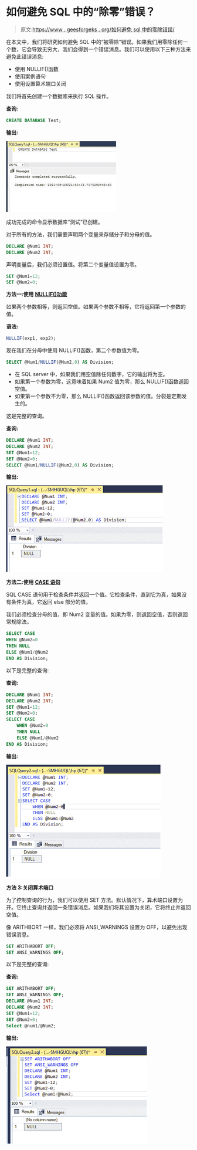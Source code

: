 # 如何避免 SQL 中的“除零”错误？

> 原文:[https://www . geesforgeks . org/如何避免 sql 中的零除错误/](https://www.geeksforgeeks.org/how-to-avoid-the-divide-by-zero-error-in-sql/)

在本文中，我们将研究如何避免 SQL 中的“被零除”错误。如果我们用零除任何一个数，它会导致无穷大，我们会得到一个错误消息。我们可以使用以下三种方法来避免此错误消息:

*   使用 NULLIF()函数
*   使用案例语句
*   使用设置算术端口关闭

我们将首先创建一个数据库来执行 SQL 操作。

**查询:**

```sql
CREATE DATABASE Test;
```

**输出:**

![](img/6be94dc1d7dc15651b2b05eeb53e2818.png)

成功完成的命令显示数据库“测试”已创建。

对于所有的方法，我们需要声明两个变量来存储分子和分母的值。

```sql
DECLARE @Num1 INT;
DECLARE @Num2 INT;
```

声明变量后，我们必须设置值。将第二个变量值设置为零。

```sql
SET @Num1=12;
SET @Num2=0;
```

**方法一:使用** [**NULLIF()功能**](https://www.geeksforgeeks.org/nullif-function-in-sql-server/)

如果两个参数相等，则返回空值。如果两个参数不相等，它将返回第一个参数的值。

**语法:**

```sql
NULLIF(exp1, exp2);
```

现在我们在分母中使用 NULLIF()函数，第二个参数值为零。

```sql
SELECT @Num1/NULLIF(@Num2,0) AS Division;
```

*   在 SQL server 中，如果我们用空值除任何数字，它的输出将为空。
*   如果第一个参数为零，这意味着如果 Num2 值为零，那么 NULLIF()函数返回空值。
*   如果第一个参数不为零，那么 NULLIF()函数返回该参数的值。分裂是定期发生的。

这是完整的查询。

**查询:**

```sql
DECLARE @Num1 INT;
DECLARE @Num2 INT;
SET @Num1=12;
SET @Num2=0;
SELECT @Num1/NULLIF(@Num2,0) AS Division;
```

**输出:**

![](img/ead3186e9f360c14641bbd72614e77fe.png)

**方法二:使用** [**CASE 语句**](https://www.geeksforgeeks.org/sql-case-statement/)

SQL CASE 语句用于检查条件并返回一个值。它检查条件，直到它为真，如果没有条件为真，它返回 else 部分的值。

我们必须检查分母的值，即 Num2 变量的值。如果为零，则返回空值，否则返回常规除法。

```sql
SELECT CASE
WHEN @Num2=0
THEN NULL
ELSE @Num1/@Num2
END AS Division;
```

以下是完整的查询:

**查询:**

```sql
DECLARE @Num1 INT;
DECLARE @Num2 INT;
SET @Num1=12;
SET @Num2=0;
SELECT CASE
    WHEN @Num2=0
    THEN NULL
    ELSE @Num1/@Num2
END AS Division;
```

**输出:**

![](img/7b04c46184e9f4b71f0cbf54c559f80a.png)

**方法 3:关闭算术端口**

为了控制查询的行为，我们可以使用 SET 方法。默认情况下，算术端口设置为开。它终止查询并返回一条错误消息。如果我们将其设置为关闭，它将终止并返回空值。

像 ARITHBORT 一样，我们必须将 ANSI_WARNINGS 设置为 OFF，以避免出现错误消息。

```sql
SET ARITHABORT OFF;
SET ANSI_WARNINGS OFF;
```

以下是完整的查询:

**查询:**

```sql
SET ARITHABORT OFF;
SET ANSI_WARNINGS OFF;
DECLARE @Num1 INT;
DECLARE @Num2 INT;
SET @Num1=12;
SET @Num2=0;
Select @num1/@Num2;
```

**输出:**

![](img/8e8c8126eadd01a97bb793834cd7b639.png)